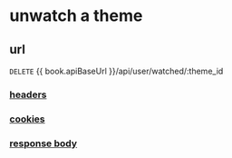 # unwatch a theme

## url

`DELETE` {{ book.apiBaseUrl }}/api/user/watched/:theme_id

### [headers](../request/headers.html)

### [cookies](../request/cookies.html)

### [response body](../response.html)

